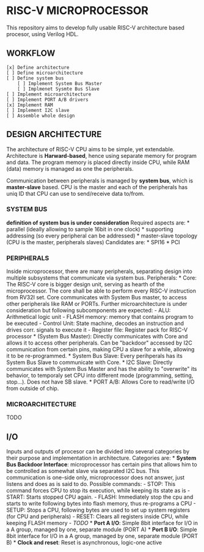 # RISC-V MICROPROCESSOR
This repository aims to develop fully usable RISC-V architecture based procesor, using Verilog HDL.

## WORKFLOW
    [x] Define architecture
    [ ] Define microarchitecture
    [ ] Define system bus
        [ ] Implement System Bus Master
        [ ] Implmenet Sysmte Bus Slave
    [ ] Implement microarchitecture
    [ ] Implement PORT A/B drivers
    [x] Implement RAM
    [ ] Implement I2C slave
    [ ] Assemble whole design

## DESIGN ARCHITECTURE
The architecture of RISC-V CPU aims to be simple, yet extendable. Architecture is **Harward-based**, hence
using separate memory for program and data. The program memory is placed directly inside CPU, while RAM (data)
memory is managed as one the peripherals. 

Communication between peripherals is managed by **system bus**, which is **master-slave** based. CPU is the master 
and each of the peripherals has uniq ID that CPU can use to send/receive data to/from.

### SYSTEM BUS 
**definition of system bus is under consideration**
Required aspects are:
    * parallel (ideally allowing to sample 16bit in one clock)
    * supporting addressing (so every peripheral can be addressed)
    * master-slave topology (CPU is the master, peripherals slaves)
Candidates are:
    * SPI16
    * PCI

### PERIPHERALS
Inside microprocessor, there are many peripherals, separating design into multiple subsystems that communicate via
system bus.
Peripherals:
    * Core: The RISC-V core is bigger design unit, serving as hearth of the microprocessor. The core shall be able to 
            perform every RISC-V instruction from RV32I set. Core communicates with System Bus master, to access 
            other peripherals like RAM or PORTs. 
            Further microarchitecture is under consideration but following subcomponents are expected:
                - ALU: Arithmetical logic unit
                - FLASH memory: memory that contains program to be executed
                - Control Unit: State machine, decodes an instruction and drives corr. signals to execute it 
                - Register file: Register pack for RISC-V processor
    * (System Bus Master): Directly communicates with Core and allows it to access other peripherals. Can be "backdoor"
            accessed by I2C communication from certain pins, making CPU a slave for a while, allowing it to be re-programmed.
    * System Bus Slave: Every perihperals has its System Bus Slave to communicate with Core.
    * I2C Slave: Directly communicates with System Bus Master and has the ability to "overwrite" its behavior, to temporaly
            set CPU into different mode (programming, setting, stop...). Does not have SB slave.
    * PORT A/B: Allows Core to read/write I/O from outside of chip.

### MICROARCHITECTURE 
TODO

## I/O 
Inputs and outputs of procesor can be divided into several categories by their purpose and implementation
in architecture.
Categories are:
    * **System Bus Backdoor Interface**: microprocessor has certain pins that allows him to be controlled as 
        somewhat slave via separated I2C bus. This communication is one-side only, microprocessor does not 
        answer, just listens and does as is said to do.
        Possible commands:
            - STOP: This command forces CPU to stop its execution, while keeping its state as is
            - START: Starts stopped CPU again.
            - FLASH: Immediately stop the cpu and starts to write following bytes into flash memory, thus
                     re-programs a CPU
            - SETUP: Stops a CPU, following bytes are used to set up system registers (for CPU and peripherals)
            - RESET: Clears all registers inside CPU, while keeping FLASH memory
            - *TODO*
    * **Port A I/O**: Simple 8bit interface for I/O in a A group, managed by one, separate module (PORT A)
    * **Port B I/O**: Simple 8bit interface for I/O in a A group, managed by one, separate module (PORT B)
    * **Clock and reset**: Reset is asynchronous, logic-one active

